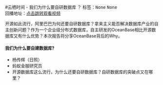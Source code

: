 #云栖时间 - 我们为什么要自研数据库 ？标签：<kbd>None</kbd> <kbd>None</kbd><br>回播地址：[点击跳转观看视频]()开源如此流行，阿里巴巴为何还要自研数据库？拿来主义能否解决数据库产业的自主创新问题？作为一个企业级分布式数据库，自主研发的OceanBase相比开源数据库又有什么优势？本次报告将分享OceanBase背后的Why。#### 我们为什么要自建数据库?* 杨传辉（日照）* 蚂蚁金服研究员* 开源数据库这么流行，为什么还要自研数据库？自研数据库的突破点又在哪里？